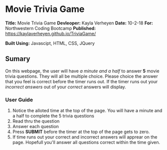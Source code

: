 # Movie Trivia Game #
**Title:** Movie Trivia Game
**Devleoper:** Kayla Verheyen 
**Date:** 10-2-18
**For:** Northwestern Coding Bootcamp
**Published:** https://kaylaverheyen.github.io/TriviaGame/

**Built Using:** Javascipt, HTML, CSS, JQuery

## Sumary ##
On this webpage, the user will have *a minute and a half* to answer **5** movie trivia questions. They will all be multiple choice. Please choice the answer that you feel is correct before the timer runs out. If the timer runs out your *incorrect answers* out of your *correct* answers will display. 

### User Guide ### 
1. Notice the alloted time at the top of the page. You will have a minute and a half to complete the 5 trivia questions 
2. Read thru the question
3. Answer each question 
4. Press **SUBMIT** before the timer at the top of the page gets to zero. 
5. If time runs out your correct and incorrect answers will apprear on the page. Hopefull you'll answer all questions correct within the time given. 

